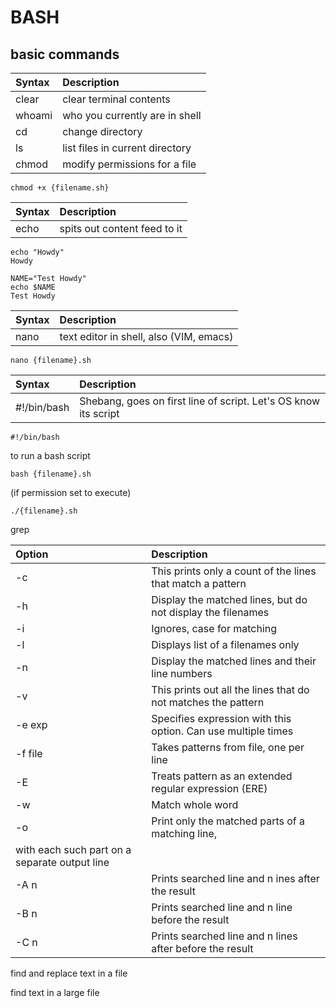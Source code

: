 # BASH

## basic commands

| Syntax | Description|
|:---    |:---        |
|clear   |clear terminal contents|
|whoami  |who you currently are in shell|
|cd      |change directory|
|ls      | list files in current directory |
|chmod   |modify permissions for a file|

    chmod +x {filename.sh}

| Syntax | Description|
|:---    |:---        |
|echo    | spits out content feed to it|

    echo "Howdy"
    Howdy

    NAME="Test Howdy"
    echo $NAME
    Test Howdy

| Syntax | Description|
|:---    |:---        |
|nano    |text editor in shell, also (VIM, emacs)|

    nano {filename}.sh

| Syntax | Description|
|:---    |:---        |
|#!/bin/bash|Shebang, goes on first line of script. Let's OS know its script|

    #!/bin/bash

to run a bash script

    bash {filename}.sh

(if permission set to execute)

    ./{filename}.sh


grep

|Option|Description|
|:---|:---|
|-c | This prints only a count of the lines that match a pattern|
|-h | Display the matched lines, but do not display the filenames|
|-i | Ignores, case for matching|
|-l | Displays list of a filenames only|
|-n | Display the matched lines and their line numbers|
|-v | This prints out all the lines that do not matches the pattern|
|-e exp | Specifies expression with this option. Can use multiple times|
|-f file | Takes patterns from file, one per line|
|-E | Treats pattern as an extended regular expression (ERE)|
|-w | Match whole word|
|-o | Print only the matched parts of a matching line,
 with each such part on a separate output line|
|-A n | Prints searched line and n ines after the result|
|-B n | Prints searched line and n line before the result|
|-C n | Prints searched line and n lines after before the result|

find and replace text in a file

find text in a large file